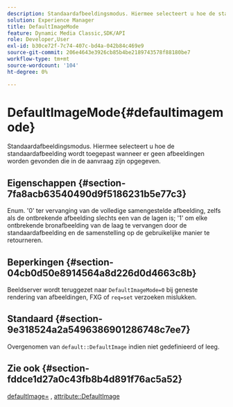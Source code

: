 ```yaml
---
description: Standaardafbeeldingsmodus. Hiermee selecteert u hoe de standaardafbeelding wordt toegepast wanneer er geen afbeeldingen worden gevonden die in de aanvraag zijn opgegeven.
solution: Experience Manager
title: DefaultImageMode
feature: Dynamic Media Classic,SDK/API
role: Developer,User
exl-id: b30ce72f-7c74-407c-bd4a-042b84c469e9
source-git-commit: 206e4643e3926cb85b4be2189743578f88180be7
workflow-type: tm+mt
source-wordcount: '104'
ht-degree: 0%

---
```


# DefaultImageMode{#defaultimagemode}

Standaardafbeeldingsmodus. Hiermee selecteert u hoe de standaardafbeelding wordt toegepast wanneer er geen afbeeldingen worden gevonden die in de aanvraag zijn opgegeven.

## Eigenschappen {#section-7fa8acb63540490d9f5186231b5e77c3}

Enum. &#39;0&#39; ter vervanging van de volledige samengestelde afbeelding, zelfs als de ontbrekende afbeelding slechts een van de lagen is; &#39;1&#39; om elke ontbrekende bronafbeelding van de laag te vervangen door de standaardafbeelding en de samenstelling op de gebruikelijke manier te retourneren.

## Beperkingen {#section-04cb0d50e8914564a8d226d0d4663c8b}

Beeldserver wordt teruggezet naar `DefaultImageMode=0` bij geneste rendering van afbeeldingen, FXG of `req=set` verzoeken mislukken.

## Standaard {#section-9e318524a2a5496386901286748c7ee7}

Overgenomen van `default::DefaultImage` indien niet gedefinieerd of leeg.

## Zie ook {#section-fddce1d27a0c43fb8b4d891f76ac5a52}

[defaultImage=](../../../../../is-api/image-catalog/image-serving-api-ref/c-image-catalog-reference/c-attributes-reference/r-is-cat-defaultimage.md#reference-8e9900e129f54ed68462a3c2fc3bc433) , [attribute::DefaultImage](../../../../../is-api/http-ref/image-serving-api-ref/c-http-protocol-reference/c-command-reference/r-is-http-defaultimage.md#reference-209aa6ce830f490483412eb26af67fd2)
